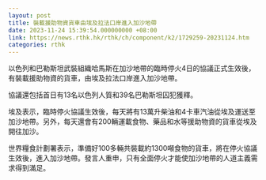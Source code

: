 ```yaml
---
layout: post
title: 裝載援助物資貨車由埃及拉法口岸進入加沙地帶
date: 2023-11-24 15:39:54.000000000 +08:00
link: https://news.rthk.hk/rthk/ch/component/k2/1729259-20231124.htm
categories: rthk
---
```


以色列和巴勒斯坦武裝組織哈馬斯在加沙地帶的臨時停火4日的協議正式生效後，有裝載援助物資的貨車，由埃及拉法口岸進入加沙地帶。

協議還包括首日有13名以色列人質和39名巴勒斯坦囚犯獲釋。

埃及表示，臨時停火協議生效後，每天將有13萬升柴油和4卡車汽油從埃及運送至加沙地帶。另外，每天還會有200輛運載食物、藥品和水等援助物資的貨車從埃及開往加沙。

世界糧食計劃署表示，準備好100多輛共裝載約1300噸食物的貨車，將在停火協議生效後，進入加沙地帶。發言人重申，只有全面停火才能使加沙地帶的人道主義需求得到滿足。
